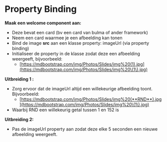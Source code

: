# Property Binding

**Maak een welcome component aan:**

* Deze bevat een card (bv een card van bulma of ander framework)
* Neem een card waarmee je een afbeelding kan tonen
* Bind de image **src** aan een klasse property: imageUrl (via property binding)
* Initialiseer de property in de klasse zodat deze een afbeelding weergeeft, bijvoorbeeld:
  * [https://mdbootstrap.com/img/Photos/Slides/img%20(1).jpg](https://mdbootstrap.com/img/Photos/Slides/img%20\(1\).jpg)

**Uitbreiding 1 :**

* Zorg ervoor dat de imageUrl altijd een willekeurige afbeelding toont. Bijvoorbeeld:
  * [https://mdbootstrap.com/img/Photos/Slides/img%20(**RND**).jpg](https://mdbootstrap.com/img/Photos/Slides/img%20\(1\).jpg)
* Waarbij RND een willekeurig getal tussen 1 en 152 is

**Uitbreiding 2:**

* Pas de imageUrl property aan zodat deze elke 5 seconden een nieuwe afbeelding weergeeft.





